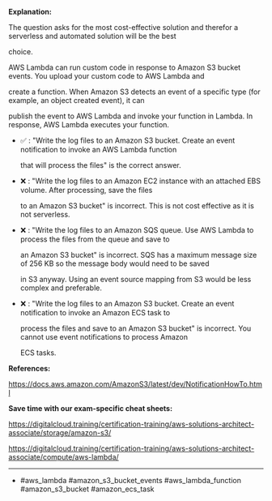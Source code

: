 **Explanation:**

The question asks for the most cost-effective solution and therefor a serverless and automated solution will be the best

choice.

AWS Lambda can run custom code in response to Amazon S3 bucket events. You upload your custom code to AWS Lambda and

create a function. When Amazon S3 detects an event of a specific type (for example, an object created event), it can

publish the event to AWS Lambda and invoke your function in Lambda. In response, AWS Lambda executes your function.

- ✅ :  "Write the log files to an Amazon S3 bucket. Create an event notification to invoke an AWS Lambda function

  that will process the files" is the correct answer.

- ❌ :  "Write the log files to an Amazon EC2 instance with an attached EBS volume. After processing, save the files

  to an Amazon S3 bucket" is incorrect. This is not cost effective as it is not serverless.

- ❌ :  "Write the log files to an Amazon SQS queue. Use AWS Lambda to process the files from the queue and save to

  an Amazon S3 bucket" is incorrect. SQS has a maximum message size of 256 KB so the message body would need to be saved

  in S3 anyway. Using an event source mapping from S3 would be less complex and preferable.

- ❌ :  "Write the log files to an Amazon S3 bucket. Create an event notification to invoke an Amazon ECS task to

  process the files and save to an Amazon S3 bucket" is incorrect. You cannot use event notifications to process Amazon

  ECS tasks.

**References:**

<https://docs.aws.amazon.com/AmazonS3/latest/dev/NotificationHowTo.html>

**Save time with our exam-specific cheat sheets:**

<https://digitalcloud.training/certification-training/aws-solutions-architect-associate/storage/amazon-s3/>

<https://digitalcloud.training/certification-training/aws-solutions-architect-associate/compute/aws-lambda/>

----

- #aws_lambda #amazon_s3_bucket_events #aws_lambda_function #amazon_s3_bucket #amazon_ecs_task
